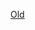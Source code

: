 [Old](https://chilipublishdocs.atlassian.net/wiki/spaces/CPDOC/pages/1412380/CHILI+Switch+Configurator)